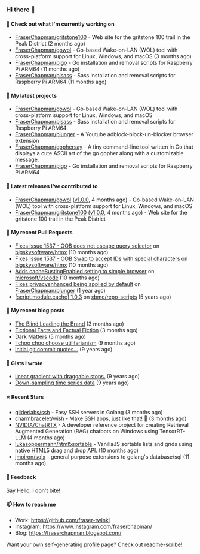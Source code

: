 ### Hi there 👋

#### 👷 Check out what I'm currently working on

- [FraserChapman/gritstone100](https://github.com/FraserChapman/gritstone100) - Web site for the gritstone 100 trail in the Peak District  (2 months ago)
- [FraserChapman/gowol](https://github.com/FraserChapman/gowol) - Go-based Wake-on-LAN (WOL) tool with cross-platform support for Linux, Windows, and macOS (3 months ago)
- [FraserChapman/pigo](https://github.com/FraserChapman/pigo) - Go installation and removal scripts for Raspberry Pi ARM64 (11 months ago)
- [FraserChapman/pisass](https://github.com/FraserChapman/pisass) - Sass installation and removal scripts for Raspberry Pi ARM64 (11 months ago)

#### 🌱 My latest projects

- [FraserChapman/gowol](https://github.com/FraserChapman/gowol) - Go-based Wake-on-LAN (WOL) tool with cross-platform support for Linux, Windows, and macOS
- [FraserChapman/pisass](https://github.com/FraserChapman/pisass) - Sass installation and removal scripts for Raspberry Pi ARM64
- [FraserChapman/plunger](https://github.com/FraserChapman/plunger) - A Youtube adblock-block-un-blocker browser extension
- [FraserChapman/gophersay](https://github.com/FraserChapman/gophersay) - A tiny command-line tool written in Go that displays a cute ASCII art of the go gopher along with a customizable message.
- [FraserChapman/pigo](https://github.com/FraserChapman/pigo) - Go installation and removal scripts for Raspberry Pi ARM64

#### 🔭 Latest releases I've contributed to

- [FraserChapman/gowol](https://github.com/FraserChapman/gowol) ([v1.0.0](https://github.com/FraserChapman/gowol/releases/tag/v1.0.0), 4 months ago) - Go-based Wake-on-LAN (WOL) tool with cross-platform support for Linux, Windows, and macOS
- [FraserChapman/gritstone100](https://github.com/FraserChapman/gritstone100) ([v1.0.0](https://github.com/FraserChapman/gritstone100/releases/tag/v1.0.0), 4 months ago) - Web site for the gritstone 100 trail in the Peak District 

#### 🔨 My recent Pull Requests

- [Fixes issue 1537 - OOB does not escape query selector](https://github.com/bigskysoftware/htmx/pull/2319) on [bigskysoftware/htmx](https://github.com/bigskysoftware/htmx) (10 months ago)
- [Fixes Issue 1537 - OOB Swap to accept IDs with special characters](https://github.com/bigskysoftware/htmx/pull/2318) on [bigskysoftware/htmx](https://github.com/bigskysoftware/htmx) (10 months ago)
- [Adds cacheBustingEnabled setting to simple browser](https://github.com/microsoft/vscode/pull/205106) on [microsoft/vscode](https://github.com/microsoft/vscode) (10 months ago)
- [Fixes privacyenhanced being applied by default](https://github.com/FraserChapman/plunger/pull/3) on [FraserChapman/plunger](https://github.com/FraserChapman/plunger) (1 year ago)
- [[script.module.cache] 1.0.3](https://github.com/xbmc/repo-scripts/pull/1125) on [xbmc/repo-scripts](https://github.com/xbmc/repo-scripts) (5 years ago)

#### 📜 My recent blog posts

- [The Blind Leading the Brand](https://fraserchapman.blogspot.com/2024/09/the-blind-leading-brand.html) (3 months ago)
- [Fictional Facts and Factual Fiction](https://fraserchapman.blogspot.com/2024/09/fictional-facts-and-factual-fiction.html) (3 months ago)
- [Dark Matters](https://fraserchapman.blogspot.com/2024/08/dark-matters.html) (5 months ago)
- [I choo choo choose utilitarianism](https://fraserchapman.blogspot.com/2024/04/i-choo-choo-choose-utilitarianism.html) (9 months ago)
- [initial git commit quotes...](https://fraserchapman.blogspot.com/2015/11/initial-git-commit-quotes.html) (9 years ago)

#### 📓 Gists I wrote

- [linear gradient with draggable stops.](https://gist.github.com/3487b048b07a74c3e20a) (9 years ago)
- [Down-sampling time series data](https://gist.github.com/649f1aba28f6bc941d5c) (9 years ago)

#### ⭐ Recent Stars

- [gliderlabs/ssh](https://github.com/gliderlabs/ssh) - Easy SSH servers in Golang (3 months ago)
- [charmbracelet/wish](https://github.com/charmbracelet/wish) - Make SSH apps, just like that! 💫 (3 months ago)
- [NVIDIA/ChatRTX](https://github.com/NVIDIA/ChatRTX) - A developer reference project for creating Retrieval Augmented Generation (RAG) chatbots on Windows using TensorRT-LLM (4 months ago)
- [lukasoppermann/html5sortable](https://github.com/lukasoppermann/html5sortable) - VanillaJS sortable lists and grids using native HTML5 drag and drop API. (10 months ago)
- [jmoiron/sqlx](https://github.com/jmoiron/sqlx) - general purpose extensions to golang&#39;s database/sql (11 months ago)


#### 💬 Feedback

Say Hello, I don't bite!

#### 📫 How to reach me

- Work: https://github.com/fraser-twinkl
- Instagram: https://www.instagram.com/fraserchapman/
- Blog: https://fraserchapman.blogspot.com/

Want your own self-generating profile page? Check out [readme-scribe](https://github.com/muesli/readme-scribe)!


